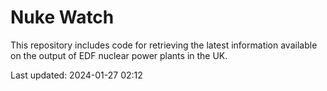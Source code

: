 # Nuke Watch

This repository includes code for retrieving the latest information available on the output of EDF nuclear power plants in the UK.

Last updated: 2024-01-27 02:12
